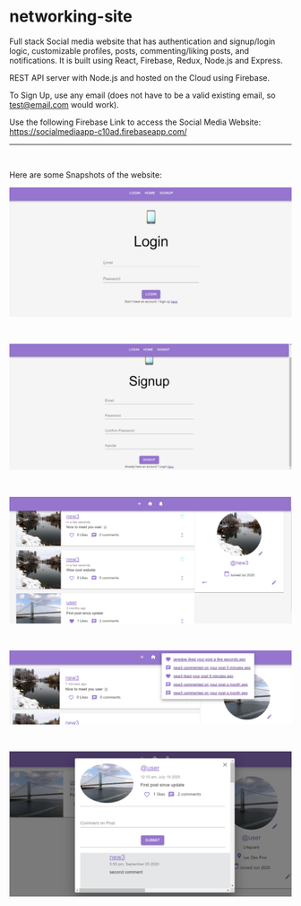 # networking-site

Full stack Social media website that has authentication and signup/login logic, customizable profiles, posts, commenting/liking posts, and notifications. It is built using React, Firebase, Redux, Node.js and Express.

REST API server with Node.js and hosted on the Cloud using Firebase.

To Sign Up, use any email (does not have to be a valid existing email, so test@email.com would work).

Use the following Firebase Link to access the Social Media Website: https://socialmediaapp-c10ad.firebaseapp.com/


---------------------------------------------------------------------------------------------------------------------

<br/>


Here are some Snapshots of the website: 

![Login](/screenshots/login.PNG)

<br/>

![Sign Up](/screenshots/signup.PNG)

<br/>

![home](/screenshots/home.PNG)

<br/>

![Notifications](/screenshots/Notifications.PNG)

<br/>

![Post Details](/screenshots/PostDetails.PNG)


